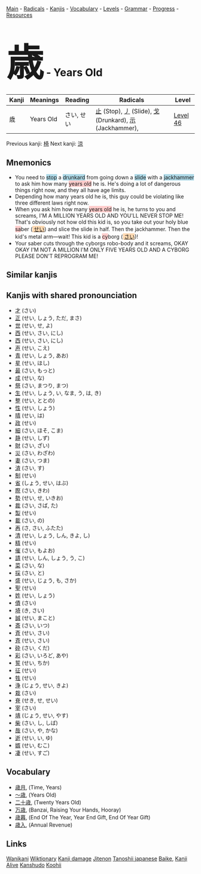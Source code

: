 <style> bigfont {font-size: 100px}</style>
[Main](../README.md) -
[Radicals](../radicals.md) -
[Kanjis](../kanjis.md) -
[Vocabulary](../vocabulary.md) -
[Levels](../levels.md) -
[Grammar](../grammar.md) - 
[Progress](../progress.md) -
[Resources](../resources.md)
# <bigfont> 歳</bigfont> - Years Old 

| Kanji | Meanings | Reading | Radicals | Level |
| --- | --- | --- | --- | --- |
| 歳 | Years Old | さい, せい | [止](../radicals/止.md) (Stop), [丿](../radicals/丿.md) (Slide), [戈](../radicals/戈.md) (Drunkard), [示](../radicals/示.md) (Jackhammer),  | [Level 46](../levels/wk_level46.md) |

Previous kanji: [椅](椅.md) Next kanji: [涼](涼.md) 

## Mnemonics
 * You need to <span style="background-color:#ADD8E6"> stop</span> a <span style="background-color:#ADD8E6"> drunkard</span> from going down a <span style="background-color:#ADD8E6"> slide</span> with a <span style="background-color:#ADD8E6"> jackhammer</span> to ask him how many <span style="background-color:#ffcccb"> years old</span> he is. He's doing a lot of dangerous things right now, and they all have age limits.
* Depending how many years old he is, this guy could be violating like three different laws right now.
* When you ask him how many <span style="background-color:#ffcccb"> years old</span> he is, he turns to you and screams, I'M A MILLION YEARS OLD AND YOU'LL NEVER STOP ME! That's obviously not how old this kid is, so you take out your holy blue <span style="background-color:#ffcccb"> sa</span>ber (<span style="background-color:#fed8b1"> [せい](https://jisho.org/search/せい)</span>) and slice the slide in half. Then the jackhammer. Then the kid's metal arm—wait! This kid is a <span style="background-color:#ffcccb"> cy</span>borg (<span style="background-color:#fed8b1"> [さい](https://jisho.org/search/さい)</span>)!
* Your saber cuts through the cyborgs robo-body and it screams, OKAY OKAY I'M NOT A MILLION I'M ONLY FIVE YEARS OLD AND A CYBORG PLEASE DON'T REPROGRAM ME!


## Similar kanjis
 


## Kanjis with shared pronounciation
 * [才](才.md) (さい)
* [正](正.md) (せい, しょう, ただ, まさ)
* [世](世.md) (せい, せ, よ)
* [西](西.md) (せい, さい, にし)
* [西](西.md) (せい, さい, にし)
* [声](声.md) (せい, こえ)
* [青](青.md) (せい, しょう, あお)
* [星](星.md) (せい, ほし)
* [最](最.md) (さい, もっと)
* [成](成.md) (せい, な)
* [祭](祭.md) (さい, まつり, まつ)
* [生](生.md) (せい, しょう, い, なま, う, は, き)
* [整](整.md) (せい, ととの)
* [性](性.md) (せい, しょう)
* [晴](晴.md) (せい, は)
* [政](政.md) (せい)
* [細](細.md) (さい, ほそ, こま)
* [静](静.md) (せい, しず)
* [財](財.md) (さい, ざい)
* [災](災.md) (さい, わざわ)
* [妻](妻.md) (さい, つま)
* [済](済.md) (さい, す)
* [制](制.md) (せい)
* [省](省.md) (しょう, せい, はぶ)
* [際](際.md) (さい, きわ)
* [勢](勢.md) (せい, せ, いきお)
* [裁](裁.md) (さい, さば, た)
* [製](製.md) (せい)
* [載](載.md) (さい, の)
* [再](再.md) (さ, さい, ふたた)
* [清](清.md) (せい, しょう, しん, きよ, し)
* [精](精.md) (せい)
* [催](催.md) (さい, もよお)
* [請](請.md) (せい, しん, しょう, う, こ)
* [菜](菜.md) (さい, な)
* [採](採.md) (さい, と)
* [盛](盛.md) (せい, じょう, も, さか)
* [聖](聖.md) (せい)
* [姓](姓.md) (せい, しょう)
* [債](債.md) (さい)
* [埼](埼.md) (き, さい)
* [誠](誠.md) (せい, まこと)
* [斎](斎.md) (さい, いつ)
* [斉](斉.md) (せい, さい)
* [斉](斉.md) (せい, さい)
* [砕](砕.md) (さい, くだ)
* [彩](彩.md) (さい, いろど, あや)
* [誓](誓.md) (せい, ちか)
* [征](征.md) (せい)
* [牲](牲.md) (せい)
* [浄](浄.md) (じょう, せい, きよ)
* [栽](栽.md) (さい)
* [脊](脊.md) (せき, せ, せい)
* [宰](宰.md) (さい)
* [靖](靖.md) (じょう, せい, やす)
* [柴](柴.md) (さい, し, しば)
* [哉](哉.md) (さい, や, かな)
* [逝](逝.md) (せい, い, ゆ)
* [婿](婿.md) (せい, むこ)
* [凄](凄.md) (せい, すご)



## Vocabulary
 * [歳月](../vocabulary/歳.md), (Time, Years)
* [〜歳](../vocabulary/歳.md), (Years Old)
* [二十歳](../vocabulary/歳.md), (Twenty Years Old)
* [万歳](../vocabulary/歳.md), (Banzai, Raising Your Hands, Hooray)
* [歳暮](../vocabulary/歳.md), (End Of The Year, Year End Gift, End Of Year Gift)
* [歳入](../vocabulary/歳.md), (Annual Revenue)




## Links 


[Wanikani](https://www.wanikani.com/kanji/歳)
[Wiktionary](https://en.wiktionary.org/wiki/歳)
[Kanji damage](http://www.kanjidamage.com/kanji/search?utf8=✓&q=歳)
[Jitenon](https://jitenon.com/kanji/歳)
[Tanoshii japanese](https://www.tanoshiijapanese.com/dictionary/kanji.cfm?k=歳)
[Baike](https://baike.baidu.com/item/歳),
[Kanji Alive](https://app.kanjialive.com/歳)
[Kanshudo](https://www.kanshudo.com/searchmn?q=歳)
[Koohii](https://kanji.koohii.com/study/kanji/歳)
